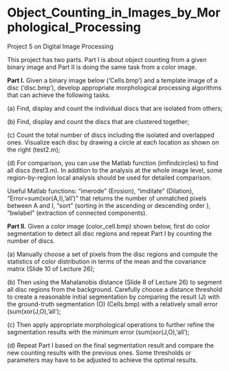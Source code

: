 # Object_Counting_in_Images_by_Morphological_Processing
Project 5 on Digital Image Processing

This project has two parts. Part I is about object counting from a given binary image and Part II is doing the same task from a color image.  

**Part I.** Given a binary image below (‘Cells.bmp’) and a template image of a disc (‘disc.bmp’), develop appropriate morphological processing algorithms that can achieve the following tasks. 

(a)	Find, display and count the individual discs that are isolated from others;

(b)	Find, display and count the discs that are clustered together;

(c)	Count the total number of discs including the isolated and overlapped ones. Visualize each disc by drawing a circle at each location as shown on the right (test2.m);

(d)	For comparison, you can use the Matlab function (imfindcircles) to find all discs (test3.m). In addition to the analysis at the whole image level, some region-by-region local analysis should be used for detailed comparison. 

Useful Matlab functions: 
“imerode” (Erosion), “imdilate” (Dilation), “Error=sum(xor(A,I),’all’)” that returns the number of unmatched pixels between A and I, “sort” (sorting in the ascending or descending order ), “bwlabel” (extraction of connected components).  


**Part II.** Given a color image (color_cell.bmp) shown below, first do color segmentation to detect all disc regions and repeat Part I by counting the number of discs. 

(a)	Manually choose a set of pixels from the disc regions and compute the statistics of color distribution in terms of the mean and the covariance matrix (Slide 10 of Lecture 26); 

(b)	Then using the Mahalanobis distance (Slide 8 of Lecture 26) to segment all disc regions from the background. Carefully choose a distance threshold to create a reasonable initial segmentation by comparing the result (J) with the ground-truth segmentation (O) (Cells.bmp) with a relatively small error (sum(xor(J,O),’all’);

(c)	Then apply appropriate morphological operations to further refine the segmentation results with the minimum error (sum(xor(J,O),’all’);

(d)	Repeat Part I based on the final segmentation result and compare the new counting results with the previous ones. Some thresholds or parameters may have to be adjusted to achieve the optimal results. 
